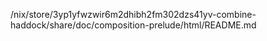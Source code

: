 /nix/store/3yp1yfwzwir6m2dhibh2fm302dzs41yv-combine-haddock/share/doc/composition-prelude/html/README.md